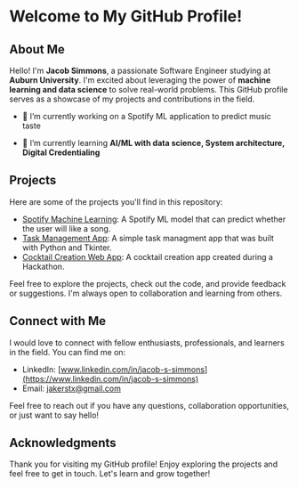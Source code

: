 

# Welcome to My GitHub Profile!

## About Me

Hello! I'm **Jacob Simmons**, a passionate Software Engineer studying at **Auburn University**. I'm excited about leveraging the power of **machine learning and data science** to solve real-world problems. This GitHub profile serves as a showcase of my projects and contributions in the field.

- 🔭 I’m currently working on a Spotify ML application to predict music taste

- 🌱 I’m currently learning **AI/ML with data science, System architecture, Digital Credentialing**


## Projects

Here are some of the projects you'll find in this repository:

- [Spotify Machine Learning](link-to-project-1): A Spotify ML model that can predict whether the user will like a song.
- [Task Management App](https://github.com/Jacob411/ENGR-1110-Project): A simple task managment app that was built with Python and Tkinter.
- [Cocktail Creation Web App](https://github.com/owenstrength/tropical-hackathon): A cocktail creation app created during a Hackathon.

Feel free to explore the projects, check out the code, and provide feedback or suggestions. I'm always open to collaboration and learning from others.


## Connect with Me

I would love to connect with fellow enthusiasts, professionals, and learners in the field. You can find me on:

- LinkedIn: [www.linkedin.com/in/jacob-s-simmons](https://www.linkedin.com/in/jacob-s-simmons)
- Email: [jakerstx@gmail.com](mailto:jakerstx@gmail.com)

Feel free to reach out if you have any questions, collaboration opportunities, or just want to say hello!

## Acknowledgments

Thank you for visiting my GitHub profile! Enjoy exploring the projects and feel free to get in touch. Let's learn and grow together!

